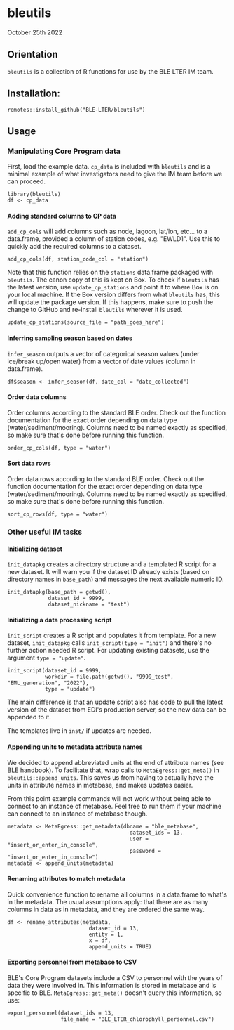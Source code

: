 # bleutils
October 25th 2022

## Orientation
`bleutils` is a collection of R functions for use by the BLE LTER IM team.

## Installation:

```
remotes::install_github("BLE-LTER/bleutils")
```

## Usage

### Manipulating Core Program data

First, load the example data. `cp_data` is included with `bleutils` and is a minimal example of what investigators need to give the IM team before we can proceed.

```
library(bleutils)
df <- cp_data
```

#### Adding standard columns to CP data

`add_cp_cols` will add columns such as node, lagoon, lat/lon, etc... to a data.frame, provided a column of station codes, e.g. "EWLD1". Use this to quickly add the required columns to a dataset. 

```
add_cp_cols(df, station_code_col = "station")
```

Note that this function relies on the `stations` data.frame packaged with `bleutils`. The canon copy of this is kept on Box. To check if `bleutils` has the latest version, use `update_cp_stations` and point it to where Box is on your local machine. If the Box version differs from what `bleutils` has, this will update the package version. If this happens, make sure to push the change to GitHub and re-install `bleutils` wherever it is used.

```
update_cp_stations(source_file = "path_goes_here")
```

#### Inferring sampling season based on dates

`infer_season` outputs a vector of categorical season values (under ice/break up/open water) from a vector of date values (column in data.frame).

```
df$season <- infer_season(df, date_col = "date_collected")
```

#### Order data columns

Order columns according to the standard BLE order. Check out the function documentation for the exact order depending on data type (water/sediment/mooring). Columns need to be named exactly as specified, so make sure that's done before running this function.

```
order_cp_cols(df, type = "water")
```

#### Sort data rows

Order data rows according to the standard BLE order. Check out the function documentation for the exact order depending on data type (water/sediment/mooring). Columns need to be named exactly as specified, so make sure that's done before running this function.

```
sort_cp_rows(df, type = "water")
```

### Other useful IM tasks

#### Initializing dataset

`init_datapkg` creates a directory structure and a templated R script for a new dataset. It will warn you if the dataset ID already exists (based on directory names in `base_path`) and messages the next available numeric ID.

```
init_datapkg(base_path = getwd(),
             dataset_id = 9999,
             dataset_nickname = "test")
```

#### Initializing a data processing script

`init_script` creates a R script and populates it from template. For a new dataset, `init_datapkg` calls `init_script(type = "init")` and there's no further action needed R script. For updating existing datasets, use the argument `type = "update"`.

```
init_script(dataset_id = 9999,
            workdir = file.path(getwd(), "9999_test", "EML_generation", "2022"), 
            type = "update")
```

The main difference is that an update script also has code to pull the latest version of the dataset from EDI's production server, so the new data can be appended to it. 

The templates live in `inst/` if updates are needed.

#### Appending units to metadata attribute names

We decided to append abbreviated units at the end of attribute names (see BLE handbook). To facilitate that, wrap calls to `MetaEgress::get_meta()` in `bleutils::append_units`. This saves us from having to actually have the units in attribute names in metabase, and makes updates easier.

From this point example commands will not work without being able to connect to an instance of metabase. Feel free to run them if your machine can connect to an instance of metabase though.


```
metadata <- MetaEgress::get_metadata(dbname = "ble_metabase",
                                       dataset_ids = 13, 
                                       user = "insert_or_enter_in_console", 
                                       password = "insert_or_enter_in_console")
metadata <- append_units(metadata)
```

#### Renaming attributes to match metadata

Quick convenience function to rename all columns in a data.frame to what's in the metadata. The usual assumptions apply: that there are as many columns in data as in metadata, and they are ordered the same way.

```
df <- rename_attributes(metadata,
                          dataset_id = 13,
                          entity = 1,
                          x = df,
                          append_units = TRUE)
```

#### Exporting personnel from metabase to CSV

BLE's Core Program datasets include a CSV to personnel with the years of data they were involved in. This information is stored in metabase and is specific to BLE. `MetaEgress::get_meta()` doesn't query this information, so use:

```
export_personnel(dataset_ids = 13,
                 file_name = "BLE_LTER_chlorophyll_personnel.csv")
```

